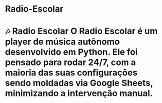 # Radio-Escolar
# 🎶 Radio Escolar O **Radio Escolar** é um **player de música autônomo** desenvolvido em Python.   Ele foi pensado para rodar 24/7, com a maioria das suas configurações sendo moldadas via Google Sheets, minimizando a intervenção manual.
